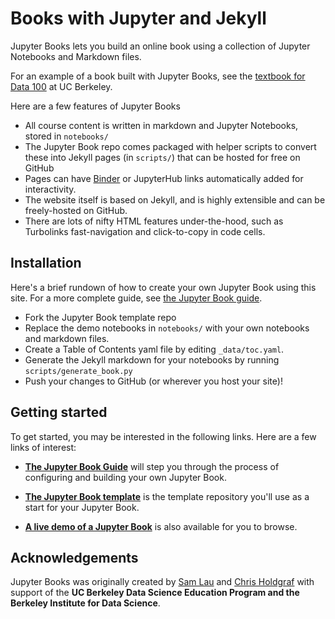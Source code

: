 # Books with Jupyter and Jekyll

Jupyter Books lets you build an online book using a collection of Jupyter Notebooks
and Markdown files.

For an example of a book built with Jupyter Books, see the [textbook for Data 100](https://www.textbook.ds100.org/) at UC Berkeley.

Here are a few features of Jupyter Books

* All course content is written in markdown and Jupyter Notebooks, stored in `notebooks/`
* The Jupyter Book repo comes packaged with helper scripts to convert these into Jekyll pages (in `scripts/`) that can be hosted for free on GitHub
* Pages can have [Binder](https://mybinder.org) or JupyterHub links automatically added for interactivity.
* The website itself is based on Jekyll, and is highly extensible and can be freely-hosted on GitHub.
* There are lots of nifty HTML features under-the-hood, such as Turbolinks fast-navigation and
  click-to-copy in code cells.
  
## Installation

Here's a brief rundown of how to create your own Jupyter Book using this site. For a more
complete guide, see [the Jupyter Book guide](guide).

* Fork the Jupyter Book template repo
* Replace the demo notebooks in `notebooks/` with your own notebooks and markdown files.
* Create a Table of Contents yaml file by editing `_data/toc.yaml`.
* Generate the Jekyll markdown for your notebooks by running `scripts/generate_book.py`
* Push your changes to GitHub (or wherever you host your site)!

## Getting started

To get started, you may be interested in the following links.
Here are a few links of interest:

* **[The Jupyter Book Guide](https://predictablynoisy.com/jupyter-book-guide/guide/01_overview/)**
  will step you through the process of configuring and building your own Jupyter Book.

* **[The Jupyter Book template](https://github.com/choldgraf/jupyter-book)** is the template
  repository you'll use as a start for your Jupyter Book.

* **[A live demo of a Jupyter Book](textbook)** is also available for you to browse.


## Acknowledgements

Jupyter Books was originally created by [Sam Lau][sam] and [Chris Holdgraf][chris]
with support of the **UC Berkeley Data Science Education Program and the Berkeley
Institute for Data Science**.

[sam]: http://www.samlau.me/
[chris]: https://predictablynoisy.com
